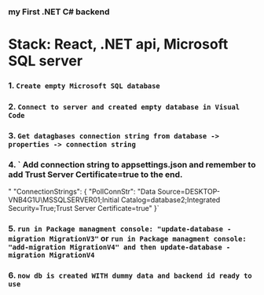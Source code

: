 
### my First .NET C# backend
# Stack: React, .NET api, Microsoft SQL server

### 1. `Create empty Microsoft SQL database`
### 2. `Connect to server and created empty database in Visual Code`
### 3. `Get datagbases connection string from database -> properties -> connection string`
### 4. ` Add connection string to appsettings.json and remember to add Trust Server Certificate=true to the end.
" "ConnectionStrings": {
        "PollConnStr": "Data Source=DESKTOP-VNB4G1U\\MSSQLSERVER01;Initial Catalog=database2;Integrated Security=True;Trust Server Certificate=true"
    }`
### 5. `run in Package managment console: "update-database -migration MigrationV3"` or `run in Package managment console: "add-migration MigrationV4" and then update-database -migration MigrationV4`

### 6. `now db is created WITH dummy data and backend id ready to use`
	